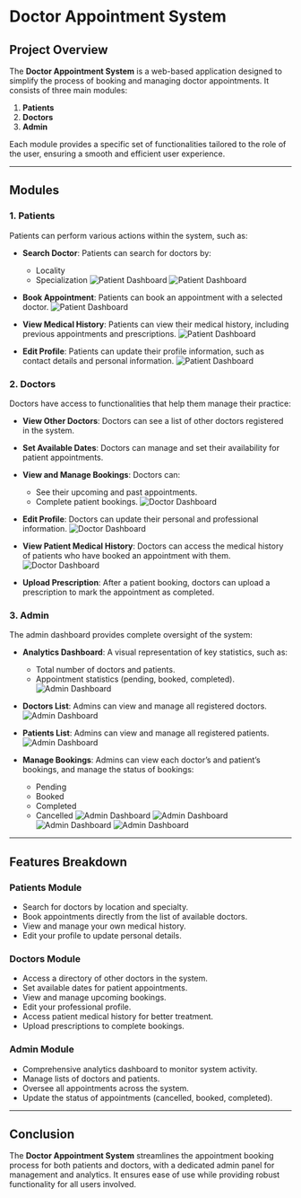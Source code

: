 # Doctor Appointment System

## Project Overview
The **Doctor Appointment System** is a web-based application designed to simplify the process of booking and managing doctor appointments. It consists of three main modules:
1. **Patients**
2. **Doctors**
3. **Admin**

Each module provides a specific set of functionalities tailored to the role of the user, ensuring a smooth and efficient user experience.

---

## Modules

### 1. **Patients**
Patients can perform various actions within the system, such as:
- **Search Doctor**: Patients can search for doctors by:
  - Locality
  - Specialization
![Patient Dashboard](./screenshots/patientdoctorsearch.png "Patient Landing")
![Patient Dashboard](./screenshots/patientdoctors.png "Doctors Search")

- **Book Appointment**: Patients can book an appointment with a selected doctor.
![Patient Dashboard](./screenshots/patientdoctors.png "Book Appointment")

- **View Medical History**: Patients can view their medical history, including previous appointments and prescriptions.
![Patient Dashboard](./screenshots/patientmedicalhistory.png "Medical History Of Patient")

- **Edit Profile**: Patients can update their profile information, such as contact details and personal information.
![Patient Dashboard](./screenshots/patientedit.png "Patient Edit")

### 2. **Doctors**
Doctors have access to functionalities that help them manage their practice:
- **View Other Doctors**: Doctors can see a list of other doctors registered in the system.
- **Set Available Dates**: Doctors can manage and set their availability for patient appointments.
- **View and Manage Bookings**: Doctors can:
  - See their upcoming and past appointments.
  - Complete patient bookings.
![Doctor Dashboard](./screenshots/doctorbookingsmanage.png "Doctor Booking Manage")

- **Edit Profile**: Doctors can update their personal and professional information.
![Doctor Dashboard](./screenshots/doctoredit.png "Doctor Edit")

- **View Patient Medical History**: Doctors can access the medical history of patients who have booked an appointment with them.
![Doctor Dashboard](./screenshots/doctorpatientmedicalhistory.png "Doctor Patient Medical History")

- **Upload Prescription**: After a patient booking, doctors can upload a prescription to mark the appointment as completed.

### 3. **Admin**
The admin dashboard provides complete oversight of the system:
- **Analytics Dashboard**: A visual representation of key statistics, such as:
  - Total number of doctors and patients.
  - Appointment statistics (pending, booked, completed).
![Admin Dashboard](./screenshots/adminanalytics.png "Analytics")

- **Doctors List**: Admins can view and manage all registered doctors.
![Admin Dashboard](./screenshots/admindoctorbookings.png "Doctors List")

- **Patients List**: Admins can view and manage all registered patients.
![Admin Dashboard](./screenshots/adminpatients.png "Patients List")

- **Manage Bookings**: Admins can view each doctor’s and patient’s bookings, and manage the status of bookings:
  - Pending
  - Booked
  - Completed
  - Cancelled
![Admin Dashboard](./screenshots/admindoctorbookings.png "Doctors bookings Status")
![Admin Dashboard](./screenshots/adminpatientbookings.png "Patient Booking Status")
![Admin Dashboard](./screenshots/adminappointments.png "Appointments manage")
![Admin Dashboard](./screenshots/adminappointments2.png "Appointments manage")



---

## Features Breakdown

### Patients Module
- Search for doctors by location and specialty.
- Book appointments directly from the list of available doctors.
- View and manage your own medical history.
- Edit your profile to update personal details.

### Doctors Module
- Access a directory of other doctors in the system.
- Set available dates for patient appointments.
- View and manage upcoming bookings.
- Edit your professional profile.
- Access patient medical history for better treatment.
- Upload prescriptions to complete bookings.

### Admin Module
- Comprehensive analytics dashboard to monitor system activity.
- Manage lists of doctors and patients.
- Oversee all appointments across the system.
- Update the status of appointments (cancelled, booked, completed).

---

## Conclusion
The **Doctor Appointment System** streamlines the appointment booking process for both patients and doctors, with a dedicated admin panel for management and analytics. It ensures ease of use while providing robust functionality for all users involved.

